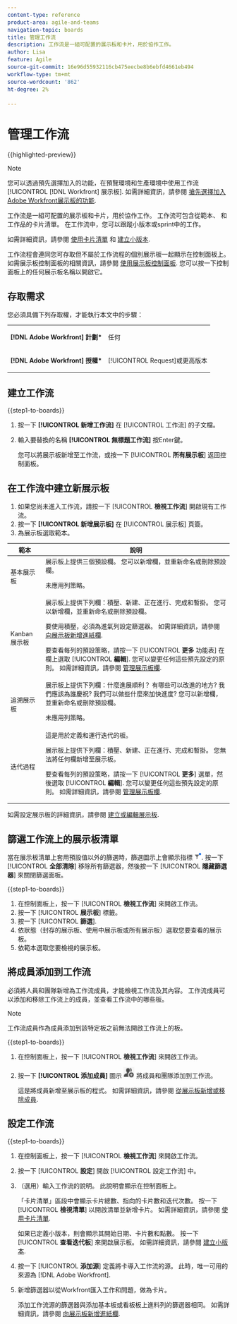 ```yaml
---
content-type: reference
product-area: agile-and-teams
navigation-topic: boards
title: 管理工作流
description: 工作流是一組可配置的展示板和卡片，用於協作工作。
author: Lisa
feature: Agile
source-git-commit: 16e96d55932116cb475eecbe8b6ebfd4661eb494
workflow-type: tm+mt
source-wordcount: '862'
ht-degree: 2%

---
```


# 管理工作流

{{highlighted-preview}}

>[!NOTE]
>
>您可以透過預先選擇加入的功能，在預覽環境和生產環境中使用工作流 [!UICONTROL [!DNL Workfront] 展示板]. 如需詳細資訊，請參閱 [搶先選擇加入Adobe Workfront展示板的功能](/help/quicksilver/agile/get-started-with-boards/boards-early-feature-opt-in.md).

工作流是一組可配置的展示板和卡片，用於協作工作。 工作流可包含從範本、 <span class="preview">和工作品的卡片清單。 在工作流中，您可以跟蹤小版本或sprint中的工作。</span>

<span class="preview">如需詳細資訊，請參閱 [使用卡片清單](/help/quicksilver/agile/use-boards-agile-planning-tools/use-card-list.md) 和 [建立小版本](/help/quicksilver/agile/use-boards-agile-planning-tools/create-an-iteration.md).</span>

工作流程會連同您可存取但不屬於工作流程的個別展示板一起顯示在控制面板上。 如需展示板控制面板的相關資訊，請參閱 [使用展示板控制面板](/help/quicksilver/agile/get-started-with-boards/use-boards-page.md). 您可以按一下控制面板上的任何展示板名稱以開啟它。

## 存取需求

您必須具備下列存取權，才能執行本文中的步驟：

<table style="table-layout:auto"> 
 <col> 
 </col> 
 <col> 
 </col> 
 <tbody> 
  <tr> 
   <td role="rowheader"><strong>[!DNL Adobe Workfront] 計劃*</strong></td> 
   <td> <p>任何</p> </td> 
  </tr> 
  <tr> 
   <td role="rowheader"><strong>[!DNL Adobe Workfront] 授權*</strong></td> 
   <td> <p>[!UICONTROL Request]或更高版本</p> </td> 
  </tr> 
 </tbody> 
</table>

## 建立工作流

{{step1-to-boards}}

1. 按一下 **[!UICONTROL 新增工作流]** 在 [!UICONTROL 工作流] 的子文檔。
1. 輸入要替換的名稱 **[!UICONTROL 無標題工作流]** 按Enter鍵。

   您可以將展示板新增至工作流，或按一下 [!UICONTROL **所有展示板**] 返回控制面板。

## 在工作流中建立新展示板

1. 如果您尚未進入工作流，請按一下 [!UICONTROL **檢視工作流**] 開啟現有工作流。
1. 按一下 **[!UICONTROL 新增展示板]** 在 [!UICONTROL 展示板] 頁簽。
1. 為展示板選取範本。

| 範本 | 說明 |
|---------|----------|
| 基本展示板 | 展示板上提供三個預設欄。 您可以新增欄，並重新命名或刪除預設欄。 <p>未應用列策略。 |
| Kanban 展示板 | 展示板上提供下列欄：積壓、新建、正在進行、完成和暫掛。 您可以新增欄，並重新命名或刪除預設欄。<p>要使用積壓，必須為進氣列設定篩選器。 如需詳細資訊，請參閱 [向展示板新增進紙欄](/help/quicksilver/agile/use-boards-agile-planning-tools/add-intake-column-to-board.md). <p>要查看每列的預設策略，請按一下 [!UICONTROL **更多** 功能表] 在欄上選取 [!UICONTROL **編輯**]. 您可以變更任何這些預先設定的原則。 如需詳細資訊，請參閱 [管理展示板欄](/help/quicksilver/agile/get-started-with-boards/manage-board-columns.md). |
| 追溯展示板 | 展示板上提供下列欄：什麼進展順利？ 有哪些可以改進的地方? 我們應該為誰慶祝? 我們可以做些什麼來加快進度? 您可以新增欄，並重新命名或刪除預設欄。 <p>未應用列策略。 |
| <span class="preview">迭代過程</span> | <span class="preview">這是用於定義和運行迭代的板。 <p>展示板上提供下列欄：積壓、新建、正在進行、完成和暫掛。 您無法將任何欄新增至展示板。 <p>要查看每列的預設策略，請按一下 [!UICONTROL **更多**] 選單，然後選取 [!UICONTROL **編輯**]. 您可以變更任何這些預先設定的原則。 如需詳細資訊，請參閱 [管理展示板欄](/help/quicksilver/agile/get-started-with-boards/manage-board-columns.md).</span> |

如需設定展示板的詳細資訊，請參閱 [建立或編輯展示板](/help/quicksilver/agile/get-started-with-boards/create-edit-board.md).

## 篩選工作流上的展示板清單

當在展示板清單上套用預設值以外的篩選時，篩選圖示上會顯示指標 ![已套用篩選](assets/boards-filterapplied-30x30.png). 按一下 [!UICONTROL **全部清除**] 移除所有篩選器，然後按一下 [!UICONTROL **隱藏篩選器**] 來關閉篩選面板。

{{step1-to-boards}}

1. 在控制面板上，按一下 [!UICONTROL **檢視工作流**] 來開啟工作流。
1. 按一下 [!UICONTROL **展示板**] 標籤。
1. 按一下 [!UICONTROL **篩選**].
1. 依狀態（封存的展示板、使用中展示板或所有展示板）選取您要查看的展示板。
1. 依範本選取您要檢視的展示板。

## 將成員添加到工作流

必須將人員和團隊新增為工作流成員，才能檢視工作流及其內容。 工作流成員可以添加和移除工作流上的成員，並查看工作流中的哪些板。

>[!NOTE]
>
>工作流成員作為成員添加到該特定板之前無法開啟工作流上的板。

{{step1-to-boards}}

1. 在控制面板上，按一下 [!UICONTROL **檢視工作流**] 來開啟工作流。
1. 按一下 **[!UICONTROL 添加成員]** 圖示 ![添加成員](assets/boards-addmember-spectrum-25x25.png) 將成員和團隊添加到工作流。

   這是將成員新增至展示板的程式。 如需詳細資訊，請參閱 [從展示板新增或移除成員](/help/quicksilver/agile/get-started-with-boards/add-members-to-board.md).

<div class="preview">

## 設定工作流

{{step1-to-boards}}

1. 在控制面板上，按一下 [!UICONTROL **檢視工作流**] 來開啟工作流。
1. 按一下 [!UICONTROL **設定**] 開啟 [!UICONTROL 設定工作流] 中。
1. （選用）輸入工作流的說明。 此說明會顯示在控制面板上。

   「卡片清單」區段中會顯示卡片總數、指向的卡片數和迭代次數。 按一下 [!UICONTROL **檢視清單**] 以開啟清單並新增卡片。 如需詳細資訊，請參閱 [使用卡片清單](/help/quicksilver/agile/use-boards-agile-planning-tools/use-card-list.md).

   如果已定義小版本，則會顯示其開始日期、卡片數和點數。 按一下 [!UICONTROL **查看迭代板**] 來開啟展示板。 如需詳細資訊，請參閱 [建立小版本](/help/quicksilver/agile/use-boards-agile-planning-tools/create-an-iteration.md).

1. 按一下 [!UICONTROL **添加源**] 定義將卡導入工作流的源。 此時，唯一可用的來源為 [!DNL Adobe Workfront].
1. 新增篩選器以從Workfront匯入工作和問題，做為卡片。

   添加工作流源的篩選器與添加基本板或看板板上進料列的篩選器相同。 如需詳細資訊，請參閱 [向展示板新增進紙欄](/help/quicksilver/agile/use-boards-agile-planning-tools/add-intake-column-to-board.md).

</div>
